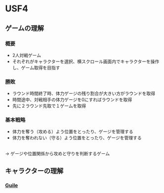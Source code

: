 # USF4

## ゲームの理解

### 概要
- 2人対戦ゲーム
- それぞれがキャラクターを選択、横スクロール画面内でキャラクターを操作し、ゲーム取得を目指す

### 勝敗
- ラウンド時間終了時、体力ゲージの残り割合が大きい方がラウンドを取得
- 時間途中、対戦相手の体力ゲージを0にすればラウンドを取得
- 先に２ラウンド先取で１ゲームを取得

### 基本戦略
- 体力を奪う（攻める）よう位置をとったり、ゲージを管理する
- 体力を奪われない（守る）よう位置をとったり、ゲージを管理する
<br>
→ ゲージや位置関係から攻めと守りを判断するゲーム

## キャラクターの理解

### [Guile](http://localhost:4567/create/guile)
